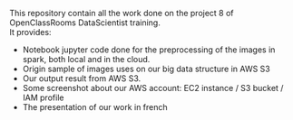 This repository contain all the work done on the project 8 of OpenClassRooms DataScientist training.<br/>
It provides:
- Notebook jupyter code done for the preprocessing of the images in spark, both local and in the cloud.
- Origin sample of images uses on our big data structure in AWS S3
- Our output result from AWS S3.
- Some screenshot about our AWS account: EC2 instance / S3 bucket / IAM profile
- The presentation of our work in french
